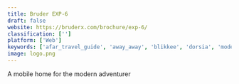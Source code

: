 ```yaml
---
title: Bruder EXP-6
draft: false 
website: https://bruderx.com/brochure/exp-6/
classification: ['']
platform: ['Web']
keywords: ['afar_travel_guide', 'away_away', 'blikkee', 'dorsia', 'modern_atlas', 'tourscanner', 'visit_a_city']
image: logo.png
---
```

A mobile home for the modern adventurer